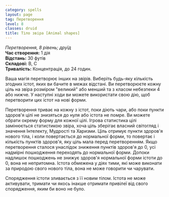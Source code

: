 ```yaml
---
category: spells
layout: page
tag: Перетворення
level: 8
classes: druid
title: Тіло звіра [Animal shapes]
---
```


_Перетворення, 8 рівень; друїд_  
**Час створення:** 1 дія  
**Відстань:** 30 футів  
**Складові:** В, С  
**Тривалість:** Концентрація, до 24 годин.  

Ваша магія перетворює інших на звірів. Виберіть будь-яку кількість згодних істот, яких ви бачите в межах відстані. Ви перетворюєте кожну ціль на звіра розміром "великий" або менший та з класом небезпеки 4 або нижче. У наступні ходи ви можете використати свою дію, щоб перетворити цих істот на нові форми.    

Перетворення триває на кожну з істот, поки діють чари, або поки пункти здоров'я цілі не знизяться до нуля або істота не помре. Ви можете обрати окрему форму для кожної цілі. Ігрова статистика цілі замінюється статистикою звіра, хоча ціль зберігає власний світогляд і значення Інтелекту, Мудрості та Харизми. Ціль отримує пункти здоров'я нового тіла, і коли повертається до нормальної форми, то повертає і кількість пунктів здоров'я, яку ціль мала перед перетворенням. Якщо перетворення сталося унаслідок зниження пунктів здоров'я до 0, усі надмірні пошкодження переходять до нормальної форми. Допоки надлишок пошкоджень не знижує здоров'я нормальної форми істоти до 0, вона не непритомна. Істота обмежена у діях тими, які може виконати за природою свого нового тіла, вона не може говорити чи чарувати.    

Спорядження істоти зливається з її новим тілом. Істота не може активувати, тримати чи якось інакше отримати привілеї від свого спорядження, яким би воно не було. 
